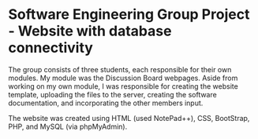 # Software Engineering Group Project - Website with database connectivity

The group consists of three students, each responsible for their own modules. My module was the Discussion Board webpages. Aside from working on my own module, I was responsible for creating the website template, uploading the files to the server, creating the software documentation, and incorporating the other members input.

The website was created using HTML (used NotePad++), CSS, BootStrap, PHP, and MySQL (via phpMyAdmin).

